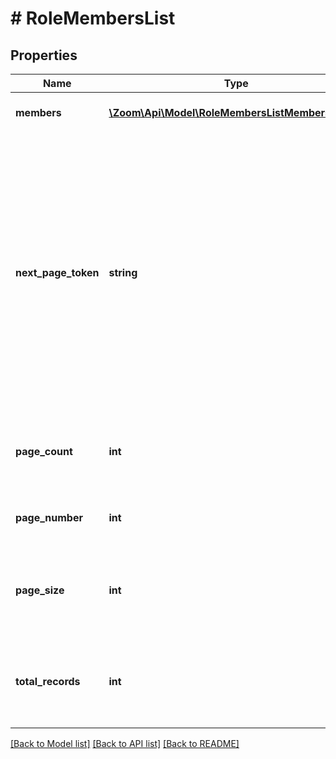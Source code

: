 # # RoleMembersList

## Properties

Name | Type | Description | Notes
------------ | ------------- | ------------- | -------------
**members** | [**\Zoom\Api\Model\RoleMembersListMembersInner[]**](RoleMembersListMembersInner.md) | List of a Role Members | [optional]
**next_page_token** | **string** | The next page token is used to paginate through large result sets. A next page token will be returned whenever the set of available results exceeds the current page size. The expiration period for this token is 15 minutes. | [optional]
**page_count** | **int** | The number of pages returned for the request made. | [optional]
**page_number** | **int** | The page number of the current results. | [optional] [default to 1]
**page_size** | **int** | The number of records returned within a single API call. | [optional] [default to 30]
**total_records** | **int** | The total number of all the records available across pages. | [optional]

[[Back to Model list]](../../README.md#models) [[Back to API list]](../../README.md#endpoints) [[Back to README]](../../README.md)
